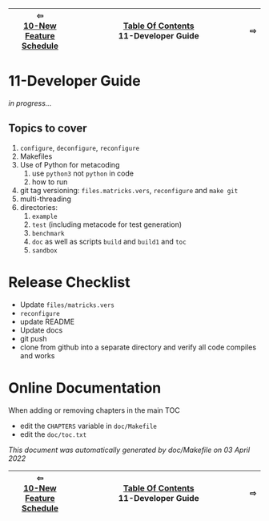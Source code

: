
| ⇦ <br />[10-New Feature Schedule](feature-schedule.md)  | [Table Of Contents](toc.md)<br />11-Developer Guide<br /><img width=1000/> | ⇨ <br />   |
| ----------- | ----------- | ----------- |



# 11-Developer Guide


*in progress...*

## Topics to cover

1. ```configure```, ```deconfigure```, ```reconfigure```
3. Makefiles
4. Use of Python for metacoding
   1. use `python3` not `python` in code
   2. how to run
6. git tag versioning: ```files.matricks.vers```, ```reconfigure``` and ```make git```
7. multi-threading
8. directories:
   1. ```example```
   1. ```test``` (including metacode for test generation)
   1. ```benchmark```
   1. ```doc``` as well as scripts ```build``` and ```build1``` and ```toc```
   1. ```sandbox```

# Release Checklist

* Update `files/matricks.vers`
* `reconfigure`
* update README
* Update docs
* git push
* clone from github into a separate directory and verify all code compiles and works

# Online Documentation

When adding or removing chapters in the main TOC
+ edit the `CHAPTERS` variable in `doc/Makefile`
+ edit the `doc/toc.txt`



_This document was automatically generated by doc/Makefile on 03 April 2022_


| ⇦ <br />[10-New Feature Schedule](feature-schedule.md)  | [Table Of Contents](toc.md)<br />11-Developer Guide<br /><img width=1000/> | ⇨ <br />   |
| ----------- | ----------- | ----------- |
